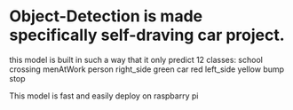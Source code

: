 # Object-Detection is made specifically self-draving car project.
this model is built in such a way that it only predict 12 classes:
school
crossing
menAtWork
person
right_side
green
car
red
left_side
yellow
bump
stop

This model is fast and easily deploy on raspbarry pi
